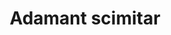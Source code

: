 ---
layout: item
title: Adamant scimitar
item-id: 1331
datatable: true
id: 1331
name: "Adamant scimitar"
monsters:
  - id: 1026
    name: "Bandit"
    combat_level: 22
    wiki_url: "https://oldschool.runescape.wiki/w/Bandit#Level_22"
    drops:
      - quantity: "1"
        rarity: 0.03125
    image: "https://oldschool.runescape.wiki/images/1/1f/Bandit.png?4ee9f"
---